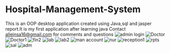 # Hospital-Management-System
This is an OOP desktop application created using Java,sql and jasper report.It is my first application after learning java
Contact alleinsa16@gmail.com for comments and questions
![admin login](https://github.com/piyushsinghgaur/Hospital_Management_System/assets/96806312/e1402f28-dadd-4957-ab64-d19443263c62)
![Doctor](https://github.com/piyushsinghgaur/Hospital_Management_System/assets/96806312/1ce0bb6c-8289-4b95-9870-a5a596488b5d)
![Doctor1](https://github.com/piyushsinghgaur/Hospital_Management_System/assets/96806312/b0ad79f8-e21a-4990-aebd-68516c0a50b8)
![fin2](https://github.com/piyushsinghgaur/Hospital_Management_System/assets/96806312/42780cbb-c1f1-44c4-977d-c6e6081b062b)
![lab](https://github.com/piyushsinghgaur/Hospital_Management_System/assets/96806312/dc12ed45-4929-4259-82e7-57fa0e199f91)
![lab2](https://github.com/piyushsinghgaur/Hospital_Management_System/assets/96806312/813f1508-7ee0-42f5-b330-10733fd5f811)
![man account](https://github.com/piyushsinghgaur/Hospital_Management_System/assets/96806312/d80282bd-4148-474b-bf76-ee979313c655)
![nur](https://github.com/piyushsinghgaur/Hospital_Management_System/assets/96806312/70646223-6f6e-4865-b046-4d61d6b35cc5)
![reception1](https://github.com/piyushsinghgaur/Hospital_Management_System/assets/96806312/6e3ee264-4044-4878-85c8-6e4c1d083a7b)
![rpts](https://github.com/piyushsinghgaur/Hospital_Management_System/assets/96806312/4afb9a01-b6df-4cb6-8106-553f5b66006e)
![sal](https://github.com/piyushsinghgaur/Hospital_Management_System/assets/96806312/8c4635ce-1438-4f8a-848d-56701900ae7b)
![adm](https://github.com/piyushsinghgaur/Hospital_Management_System/assets/96806312/084c5e1c-99d4-46e0-8a94-cde46dea5913)
